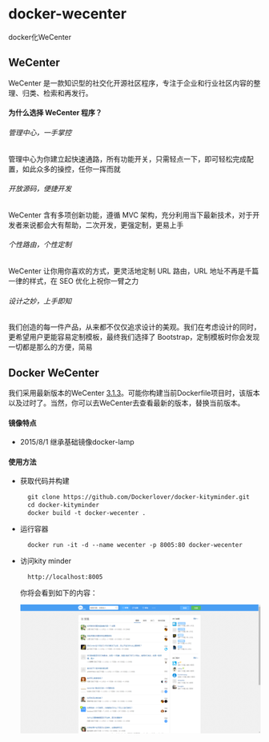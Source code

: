 # docker-wecenter
docker化WeCenter

## WeCenter

WeCenter 是一款知识型的社交化开源社区程序，专注于企业和行业社区内容的整理、归类、检索和再发行。

#### 为什么选择 WeCenter 程序？

###### 管理中心，一手掌控

管理中心为你建立起快速通路，所有功能开关，只需轻点一下，即可轻松完成配置，如此众多的操控，任你一挥而就

###### 开放源码，便捷开发

WeCenter 含有多项创新功能，遵循 MVC 架构，充分利用当下最新技术，对于开发者来说都会大有帮助，二次开发，更强定制，更易上手

###### 个性路由，个性定制

WeCenter 让你用你喜欢的方式，更灵活地定制 URL 路由，URL 地址不再是千篇一律的样式，在 SEO 优化上祝你一臂之力

###### 设计之妙，上手即知

我们创造的每一件产品，从来都不仅仅追求设计的美观。我们在考虑设计的同时，更希望用户更能容易定制模板，最终我们选择了 Bootstrap，定制模板时你会发现一切都是那么的方便，简易

## Docker WeCenter

我们采用最新版本的WeCenter [3.1.3](http://www.wecenter.com/download/WeCenter_3-1-3.zip)。可能你构建当前Dockerfile项目时，该版本以及过时了。当然，你可以去WeCenter去查看最新的版本，替换当前版本。

#### 镜像特点

- 2015/8/1 继承基础镜像docker-lamp

#### 使用方法

- 获取代码并构建

        git clone https://github.com/Dockerlover/docker-kityminder.git
        cd docker-kityminder
        docker build -t docker-wecenter .

- 运行容器

        docker run -it -d --name wecenter -p 8005:80 docker-wecenter

- 访问kity minder

        http://localhost:8005

    你将会看到如下的内容：
    
    ![snap.png](snap.png)
